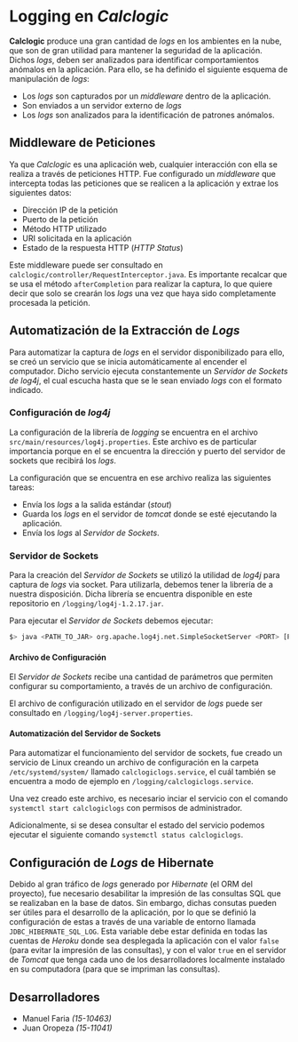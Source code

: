 # Logging en *Calclogic*

**Calclogic** produce una gran cantidad de *logs* en los ambientes en la nube,
que son de gran utilidad para mantener la seguridad de la aplicación. Dichos 
*logs*, deben ser analizados para identificar comportamientos anómalos en la 
aplicación. Para ello, se ha definido el siguiente esquema de manipulación de
*logs*:

- Los *logs* son capturados por un *middleware* dentro de la aplicación.
- Son enviados a un servidor externo de *logs*
- Los *logs* son analizados para la identificación de patrones anómalos.

## Middleware de Peticiones

Ya que *Calclogic* es una aplicación web, cualquier interacción con ella se 
realiza a través de peticiones HTTP. Fue configurado un *middleware* que 
intercepta todas las peticiones que se realicen a la aplicación y extrae los 
siguientes datos:

* Dirección IP de la petición
* Puerto de la petición
* Método HTTP utilizado
* URI solicitada en la aplicación
* Estado de la respuesta HTTP (*HTTP Status*)

Este middleware puede ser consultado en `calclogic/controller/RequestInterceptor.java`.
Es importante recalcar que se usa el método `afterCompletion` para realizar la
captura, lo que quiere decir que solo se crearán los *logs* una vez que haya
sido completamente procesada la petición.

## Automatización de la Extracción de *Logs*

Para automatizar la captura de *logs* en el servidor disponibilizado para ello, 
se creó un servicio que se inicia automáticamente al encender el computador. 
Dicho servicio ejecuta constantemente un *Servidor de Sockets de log4j*, el 
cual escucha hasta que se le sean enviado *logs* con el formato indicado.

### Configuración de *log4j*

La configuración de la librería de *logging* se encuentra en el archivo 
`src/main/resources/log4j.properties`. Este archivo es de particular importancia
porque en el se encuentra la dirección y puerto del servidor de sockets que 
recibirá los *logs*.

La configuración que se encuentra en ese archivo realiza las siguientes tareas:
* Envía los *logs* a la salida estándar (*stout*)
* Guarda los *logs* en el servidor de *tomcat* donde se esté ejecutando la 
  aplicación.
* Envía los *logs* al *Servidor de Sockets*. 

### Servidor de Sockets

Para la creación del *Servidor de Sockets* se utilizó la utilidad de *log4j* 
para captura de *logs* via socket. Para utilizarla, debemos tener la librería de
a nuestra disposición. Dicha librería se encuentra disponible en este repositorio
en `/logging/log4j-1.2.17.jar`.

Para ejecutar el *Servidor de Sockets* debemos ejecutar:
```bash
$> java <PATH_TO_JAR> org.apache.log4j.net.SimpleSocketServer <PORT> [PATH_TO_CONFIG]
```

#### Archivo de Configuración

El *Servidor de Sockets* recibe una cantidad de parámetros que permiten 
configurar su comportamiento, a través de un archivo de configuración.

El archivo de configuración utilizado en el servidor de *logs* puede ser 
consultado en `/logging/log4j-server.properties`.

#### Automatización del Servidor de Sockets

Para automatizar el funcionamiento del servidor de sockets, fue creado un 
servicio de Linux creando un archivo de configuración en la carpeta 
`/etc/systemd/system/` llamado `calclogiclogs.service`, el cuál también se 
encuentra a modo de ejemplo en `/logging/calclogiclogs.service`.

Una vez creado este archivo, es necesario inciar el servicio con el comando 
`systemctl start calclogiclogs` con permisos de administrador.

Adicionalmente, si se desea consultar el estado del servicio podemos ejecutar
el siguiente comando `systemctl status calclogiclogs`.

## Configuración de *Logs* de Hibernate

Debido al gran tráfico de *logs* generado por *Hibernate* (el ORM del proyecto),
fue necesario desabilitar la impresión de las consultas SQL que se realizaban
en la base de datos. Sin embargo, dichas consutas pueden ser útiles para el 
desarrollo de la aplicación, por lo que se definió la configuración de estas a 
través de una variable de entorno llamada `JDBC_HIBERNATE_SQL_LOG`. Esta 
variable debe estar definida en todas las cuentas de *Heroku* donde sea desplegada
la aplicación con el valor `false` (para evitar la impresión de las consultas),
y con el valor `true` en el servidor de *Tomcat* que tenga cada uno de los 
desarrolladores localmente instalado en su computadora (para que se impriman
las consultas).

## Desarrolladores
* Manuel Faria *(15-10463)*
* Juan Oropeza *(15-11041)*
